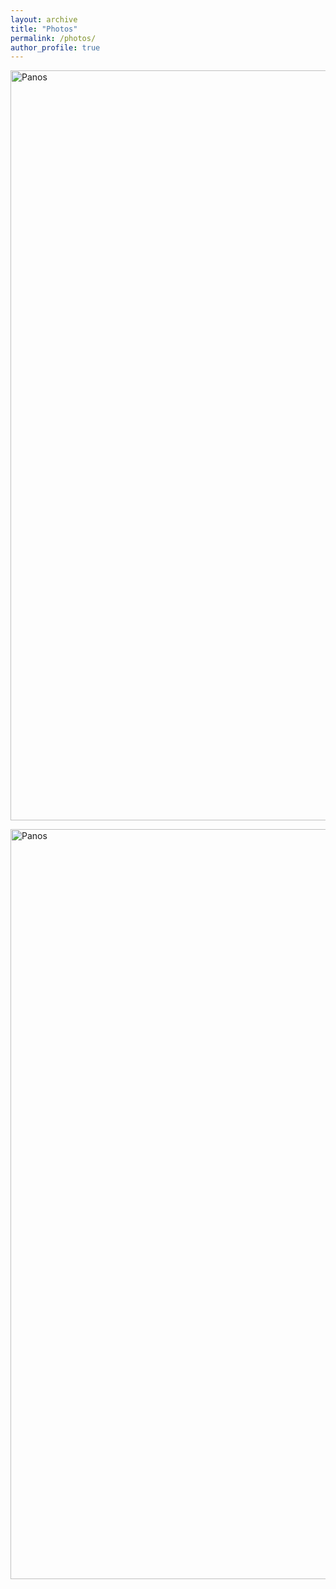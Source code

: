 ```yaml
---
layout: archive
title: "Photos"
permalink: /photos/
author_profile: true
---
```


<a data-flickr-embed="true" href="https://www.flickr.com/photos/199735036@N02/albums/72177720313502399" title="Panos"><img src="https://live.staticflickr.com/65535/53407739185_08e3dd9e7c_h.jpg" width="1600" height="1200" alt="Panos"/></a><script async src="//embedr.flickr.com/assets/client-code.js" charset="utf-8"></script>

<a data-flickr-embed="true" data-footer="true" href="https://www.flickr.com/photos/199735036@N02/albums/72177720313502399" title="Panos"><img src="https://live.staticflickr.com/65535/53407739185_08e3dd9e7c_h.jpg" width="1600" height="1200" alt="Panos"/></a><script async src="//embedr.flickr.com/assets/client-code.js" charset="utf-8"></script>
